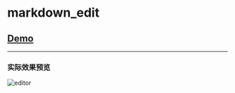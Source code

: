 # markdown_edit
## [Demo](http://cwuc.cc/editor)
-----

### 实际效果预览
![editor](http://cwuc.cc/static/editorview.png)
